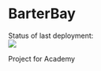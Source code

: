 # BarterBay

Status of last deployment: <br>
<img src="https://github.com/Paskar-Oleksandr/BarterBay/workflows/Java-CI-with-Maven/badge.svg?branch=master"><br>

Project for Academy
